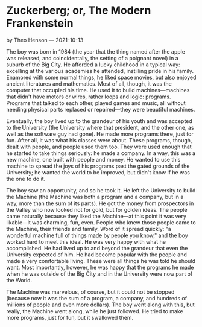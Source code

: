 # Zuckerberg; or, The Modern Frankenstein

by Theo Henson — 2021-10-13

The boy was born in 1984 (the year that the thing named after the apple was released, and coincidentally, the setting of a poignant novel) in a suburb of the Big City.
He afforded a lucky childhood in a typical way: excelling at the various academies he attended, instilling pride in his family.
Enamored with some normal things, he liked space movies, but also enjoyed ancient literatures and mathematics.
Most of all, though, it was the computer that occupied his time.
He used it to build machines—machines that didn't have motors or wires, rather loops and logic: programs.
Programs that talked to each other, played games and music, all without needing physical parts replaced or repaired—they were beautiful machines.

Eventually, the boy lived up to the grandeur of his youth and was accepted to the University (the University where that president, and the other one, as well as the software guy had gone).
He made more programs there, just for fun. After all, it was what his classes were about.
These programs, though, dealt with people, and people used them too.
They were used enough that he started to take things seriously: he made a company.
In a way, this was a new machine, one built with people and money.
He wanted to use this machine to spread the joys of his programs past the gated grounds of the University;
he wanted the world to be improved, but didn't know if he was the one to do it.

The boy saw an opportunity, and so he took it. He left the University to build the Machine (the Machine was both a program and a company, but in a way, more than the sum of its parts).
He got the money from prospectors in the Valley who now looked not for gold, but for golden ideas.
The people came naturally because they liked the Machine—at this point it was very likable—it was charming, fun, even.
People who knew those people came to the Machine, their friends and family.
Word of it spread quickly: "a wonderful machine full of things made by people you know," and the boy worked hard to meet this ideal.
He was very happy with what he accomplished.
He had lived up to and beyond the grandeur that even the University expected of him. He had become popular with the people and made a very comfortable living.
These were all things he was told he should want. Most importantly, however, he was happy that the programs he made when he was outside of the Big City and in the University were now part of the World.

The Machine was marvelous, of course, but it could not be stopped (because now it was the sum of a program, a company, and hundreds of millions of people and even more dollars).
The boy went along with this, but really, the Machine went along, while he just followed.
He tried to make more programs, just for fun, but it swallowed them.
